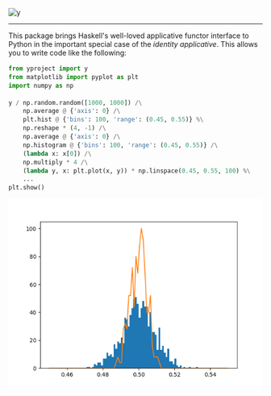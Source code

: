 ![y](https://avatars.githubusercontent.com/u/133489024?s=50)

---

This package brings Haskell's well-loved applicative functor interface to Python in the important special case of the _identity applicative_. This allows you to write code like the following:

```python
from yproject import y
from matplotlib import pyplot as plt
import numpy as np

y / np.random.random([1000, 1000]) /\
    np.average @ {'axis': 0} /\
    plt.hist @ {'bins': 100, 'range': (0.45, 0.55)} %\
    np.reshape * (4, -1) /\
    np.average @ {'axis': 0} /\
    np.histogram @ {'bins': 100, 'range': (0.45, 0.55)} /\
    (lambda x: x[0]) /\
    np.multiply * 4 /\
    (lambda y, x: plt.plot(x, y)) * np.linspace(0.45, 0.55, 100) %\
    ...
plt.show()
```

![demo](https://raw.githubusercontent.com/the-y-project/y/main/assets/demo.png)
